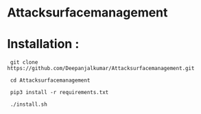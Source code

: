 # Attacksurfacemanagement

# Installation :

     git clone https://github.com/Deepanjalkumar/Attacksurfacemanagement.git
     
     cd Attacksurfacemanagement
     
     pip3 install -r requirements.txt
     
     ./install.sh
